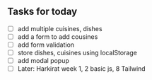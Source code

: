 ## Tasks for today 
- [ ] add multiple cuisines, dishes
- [ ] add a form to add cousines
- [ ] add form validation
- [ ] store dishes, cuisines using localStorage
- [ ] add modal popup
- [ ] Later: Harkirat week 1, 2 basic js, 8 Tailwind